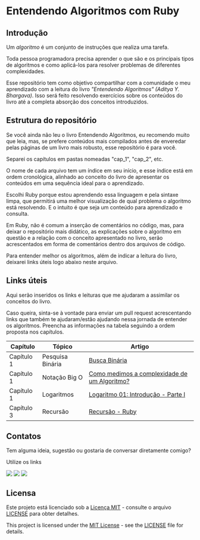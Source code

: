 # Entendendo Algoritmos com Ruby


## Introdução 
Um *algoritmo* é um conjunto de instruções que realiza uma tarefa.

Toda pessoa programadora precisa aprender o que são e os principais tipos de algoritmos e como aplicá-los para resolver problemas de diferentes complexidades.

Esse repositório tem como objetivo compartilhar com a comunidade o meu aprendizado com a leitura do livro *"Entendendo Algoritmos" (Aditya Y. Bhargava)*. Isso será feito resolvendo exercícios sobre os conteúdos do livro até a completa absorção dos conceitos introduzidos.

## Estrutura do repositório 

Se você ainda não leu o livro Entendendo Algoritmos, eu recomendo muito que leia, mas, se prefere conteúdos mais compilados antes de enveredar pelas páginas de um livro mais robusto, esse repositório é para você. 

Separei os capítulos em pastas nomeadas "cap_1", "cap_2", etc.

O nome de cada arquivo tem um índice em seu início, e esse índice está em ordem cronológica, alinhado ao conceito do livro de apresentar os conteúdos em uma sequência ideal para o aprendizado.

Escolhi Ruby porque estou aprendendo essa linguagem e pela sintaxe limpa, que permitirá uma melhor visualização de qual problema o algoritmo está resolvendo. E o intuito é que seja um conteúdo para aprendizado e consulta.

Em Ruby, não é comum a inserção de comentários no código, mas, para deixar o repositório mais didático, as explicações sobre o algoritmo em questão e a relação com o conceito apresentado no livro, serão acrescentados em forma de comentários dentro dos arquivos de código.

Para entender melhor os algoritmos, além de indicar a leitura do livro, deixarei links úteis logo abaixo neste arquivo.


## Links úteis

Aqui serão inseridos os links e leituras que me ajudaram a assimilar os conceitos do livro.

Caso queira, sinta-se à vontade para enviar um pull request acrescentando links que também te ajudaram/estão ajudando nessa jornada de entender os algoritmos. Preencha as informações na tabela seguindo a ordem proposta nos capítulos.

| Capítulo| Tópico | Artigo |
|---------|--------|--------|
| Capítulo 1 | Pesquisa Binária| [Busca Binária](https://pt.khanacademy.org/computing/computer-science/algorithms/binary-search/a/binary-search)
| Capítulo 1 | Notação Big O| [Como medimos a complexidade de um Algoritmo?](https://gabrielschade.github.io/2019/06/16/algoritmos-i.html)
| Capítulo 1 | Logaritmos| [Logaritmo 01: Introdução - Parte I](https://www.youtube.com/watch?v=MVvDBdRxxVc)
| Capítulo 3 | Recursão| [Recursão - Ruby](https://dev.to/dnovais/recursao-ruby-35gi)


## Contatos

Tem alguma ideia, sugestão ou gostaria de conversar diretamente comigo?

Utilize os links
<div> 
  <a href="https://www.linkedin.com/in/samara-almeida-als/"><img src="https://img.shields.io/badge/-LinkedIn-%230077B5?style=for-the-badge&logo=linkedin&logoColor=white" target="_blank"></a>
    <a href="https://api.whatsapp.com/send/?phone=5511977458347&text&type=phone_number&app_absent=0" target="_blank"><img src="https://img.shields.io/badge/WhatsApp-25D366?style=for-the-badge&logo=whatsapp&logoColor=white"></a>
    <a href = "mailto:samaraalmeida379@gmail.com"><img src="https://img.shields.io/badge/Gmail-D14836?style=for-the-badge&logo=gmail&logoColor=white"></a>
</div>

## Licensa

Este projeto está licenciado sob a [Licença MIT](LICENSE) - consulte o arquivo [LICENSE](LICENSE) para obter detalhes.

This project is licensed under the [MIT License](LICENSE) - see the [LICENSE](LICENSE) file for details.